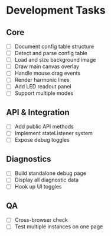 # Development Tasks

## Core
- [ ] Document config table structure
- [ ] Detect and parse config table
- [ ] Load and size background image
- [ ] Draw main canvas overlay
- [ ] Handle mouse drag events
- [ ] Render harmonic lines
- [ ] Add LED readout panel
- [ ] Support multiple modes

## API & Integration
- [ ] Add public API methods
- [ ] Implement stateListener system
- [ ] Expose debug toggles

## Diagnostics
- [ ] Build standalone debug page
- [ ] Display all diagnostic data
- [ ] Hook up UI toggles

## QA
- [ ] Cross-browser check
- [ ] Test multiple instances on one page
